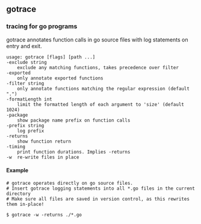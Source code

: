 ## gotrace
### tracing for go programs

gotrace annotates function calls in go source files with log statements on entry and exit.

	usage: gotrace [flags] [path ...]
	-exclude string
		exclude any matching functions, takes precedence over filter
	-exported
		only annotate exported functions
	-filter string
		only annotate functions matching the regular expression (default ".")
	-formatLength int
		limit the formatted length of each argument to 'size' (default 1024)
	-package
		show package name prefix on function calls
	-prefix string
		log prefix
	-returns
		show function return
	-timing
		print function durations. Implies -returns
	-w	re-write files in place

#### Example

    # gotrace operates directly on go source files.
    # Insert gotrace logging statements into all *.go files in the current directory
	# Make sure all files are saved in version control, as this rewrites them in-place!

    $ gotrace -w -returns ./*.go
